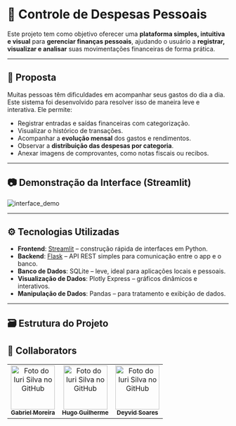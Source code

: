 # 💸 Controle de Despesas Pessoais

Este projeto tem como objetivo oferecer uma **plataforma simples, intuitiva e visual** para **gerenciar finanças pessoais**, ajudando o usuário a **registrar, visualizar e analisar** suas movimentações financeiras de forma prática.

---

## 🧠 Proposta

Muitas pessoas têm dificuldades em acompanhar seus gastos do dia a dia. Este sistema foi desenvolvido para resolver isso de maneira leve e interativa. Ele permite:

- Registrar entradas e saídas financeiras com categorização.
- Visualizar o histórico de transações.
- Acompanhar a **evolução mensal** dos gastos e rendimentos.
- Observar a **distribuição das despesas por categoria**.
- Anexar imagens de comprovantes, como notas fiscais ou recibos.

---

## 📷 Demonstração da Interface (Streamlit)

![interface_demo](exemplo-interface.png) <!-- você pode adicionar um print futuramente -->

---

## ⚙️ Tecnologias Utilizadas

- **Frontend**: [Streamlit](https://streamlit.io/) – construção rápida de interfaces em Python.
- **Backend**: [Flask](https://flask.palletsprojects.com/) – API REST simples para comunicação entre o app e o banco.
- **Banco de Dados**: SQLite – leve, ideal para aplicações locais e pessoais.
- **Visualização de Dados**: Plotly Express – gráficos dinâmicos e interativos.
- **Manipulação de Dados**: Pandas – para tratamento e exibição de dados.

---

## 🗃️ Estrutura do Projeto



## 🤝 Collaborators

<table>
  <tr>
    <td align="center">
      <a href="https://github.com/GabrielMoreiradeSouza">
        <img src="https://avatars.githubusercontent.com/u/120267591?&v=4" width="100px;" alt="Foto do Iuri Silva no GitHub"/><br>
        <sub>
          <b>Gabriel Moreira</b>
        </sub>
      </a>
    </td>
        <td align="center">
      <a href="https://github.com/HugoParzival007">
        <img src="https://avatars.githubusercontent.com/u/90792051?v=4" width="100px;" alt="Foto do Iuri Silva no GitHub"/><br>
        <sub>
          <b>Hugo Guilherme</b>
        </sub>
      </a>
    </td>
        <td align="center">
      <a href="https://github.com/Djeyvid20">
        <img src="https://avatars.githubusercontent.com/u/142465826?v=4" width="100px;" alt="Foto do Iuri Silva no GitHub"/><br>
        <sub>
          <b>Deyvid Soares</b>
        </sub>
      </a>
    </td>
  </tr>
